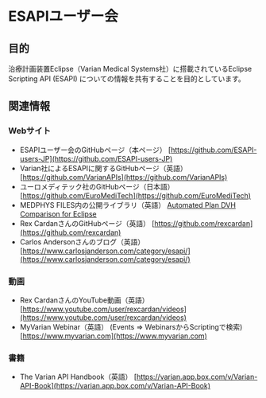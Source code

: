 # ESAPIユーザー会

## 目的

治療計画装置Eclipse（Varian Medical Systems社）に搭載されているEclipse Scripting API (ESAPI) についての情報を共有することを目的としています。

## 関連情報

### Webサイト

- ESAPIユーザー会のGitHubページ（本ページ）
  [https://github.com/ESAPI-users-JP](https://github.com/ESAPI-users-JP)
- Varian社によるESAPIに関するGitHubページ（英語）
  [https://github.com/VarianAPIs](https://github.com/VarianAPIs)
- ユーロメディテック社のGitHubページ（日本語）
  [https://github.com/EuroMediTech](https://github.com/EuroMediTech)
- MEDPHYS FILES内の公開ライブラリ（英語）
  [Automated Plan DVH Comparison for Eclipse](http://www.medphysfiles.com/index.php?name=Downloads&file=details&id=130)
- Rex CardanさんのGitHubページ（英語）
  [https://github.com/rexcardan](https://github.com/rexcardan)
- Carlos Andersonさんのブログ（英語）
  [https://www.carlosjanderson.com/category/esapi/](https://www.carlosjanderson.com/category/esapi/)

### 動画

- Rex CardanさんのYouTube動画（英語）
  [https://www.youtube.com/user/rexcardan/videos](https://www.youtube.com/user/rexcardan/videos)
- MyVarian Webinar（英語）
  (Events => WebinarsからScriptingで検索)
  [https://www.myvarian.com](https://www.myvarian.com)

### 書籍

- The Varian API Handbook（英語）
  [https://varian.app.box.com/v/Varian-API-Book](https://varian.app.box.com/v/Varian-API-Book)